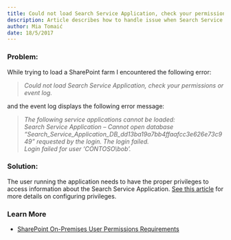 ```yaml
---
title: Could not load Search Service Application, check your permissions or event log.
description: Article describes how to handle issue when Search Service Application load is not working properly.
author: Mia Tomaić
date: 18/5/2017
---
```

### Problem:
While trying to load a SharePoint farm I encountered the following error:
> *Could not load Search Service Application, check your permissions or event log.*

and the event log displays the following error message:

> *The following service applications cannot be loaded:*  
*Search Service Application – Cannot open database “Search_Service_Application_DB_dd13ba19a7bb4ffaafcc3e626e73c949” requested by the login. The login failed.  
Login failed for user ‘CONTOSO\bob’.*

### Solution:
The user running the application needs to have the proper privileges to access information about the Search Service Application. [See this article](#internal/requirements/sharepoint-on-premises-user-permissions-requirements) for more details on configuring privileges.

### Learn More
* [SharePoint On-Premises User Permissions Requirements](#internal/requirements/sharepoint-on-premises-user-permissions-requirements)
